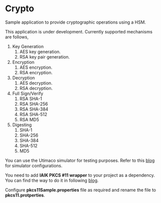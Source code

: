 # Crypto
Sample application to provide cryptographic operations using a HSM.

This application is under development. Currently supported mechanisms are follows,
  1. Key Generation 
     1. AES key generation.
     2. RSA key pair generation.
  2. Encryption
     1. AES encryption.
     2. RSA encryption.
  3. Decryption
     1. AES decryption.
     2. RSA decryption.
  4. Full Sign/Verify
     1. RSA SHA-1
     2. RSA SHA-256
     3. RSA SHA-384
     4. RSA SHA-512
     5. RSA MD5
  5. Digesting
     1. SHA-1
     2. SHA-256
     3. SHA-384
     4. SHA-512
     5. MD5

You can use the Utimaco simulator for testing purposes. Refer to this [blog](https://medium.com/@mevan.karu/you-dont-need-to-buy-a-hsm-to-see-how-it-works-2bf201f39d83) for simulator configurations.

You need to add **IAIK PKCS #11 wrapper** to your project as a dependency. You can find the way to do it in following [blog](https://medium.com/@mevan.karu/want-to-know-how-to-talk-to-a-hsm-at-code-level-69cb9ba7b392).

Configure **pkcs11Sample.properties** file as required and rename the file to **pkcs11.protperties**.
